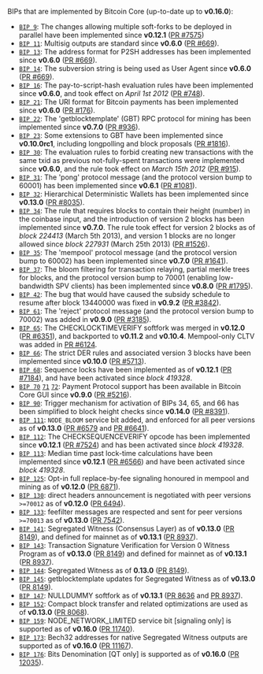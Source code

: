 BIPs that are implemented by Bitcoin Core (up-to-date up to **v0.16.0**):

* [`BIP 9`](https://github.com/deftchain/bips/blob/master/bip-0009.mediawiki): The changes allowing multiple soft-forks to be deployed in parallel have been implemented since **v0.12.1**  ([PR #7575](https://github.com/deftchain/deftchain/pull/7575))
* [`BIP 11`](https://github.com/deftchain/bips/blob/master/bip-0011.mediawiki): Multisig outputs are standard since **v0.6.0** ([PR #669](https://github.com/deftchain/deftchain/pull/669)).
* [`BIP 13`](https://github.com/deftchain/bips/blob/master/bip-0013.mediawiki): The address format for P2SH addresses has been implemented since **v0.6.0** ([PR #669](https://github.com/deftchain/deftchain/pull/669)).
* [`BIP 14`](https://github.com/deftchain/bips/blob/master/bip-0014.mediawiki): The subversion string is being used as User Agent since **v0.6.0** ([PR #669](https://github.com/deftchain/deftchain/pull/669)).
* [`BIP 16`](https://github.com/deftchain/bips/blob/master/bip-0016.mediawiki): The pay-to-script-hash evaluation rules have been implemented since **v0.6.0**, and took effect on *April 1st 2012* ([PR #748](https://github.com/deftchain/deftchain/pull/748)).
* [`BIP 21`](https://github.com/deftchain/bips/blob/master/bip-0021.mediawiki): The URI format for Bitcoin payments has been implemented since **v0.6.0** ([PR #176](https://github.com/deftchain/deftchain/pull/176)).
* [`BIP 22`](https://github.com/deftchain/bips/blob/master/bip-0022.mediawiki): The 'getblocktemplate' (GBT) RPC protocol for mining has been implemented since **v0.7.0** ([PR #936](https://github.com/deftchain/deftchain/pull/936)).
* [`BIP 23`](https://github.com/deftchain/bips/blob/master/bip-0023.mediawiki): Some extensions to GBT have been implemented since **v0.10.0rc1**, including longpolling and block proposals ([PR #1816](https://github.com/deftchain/deftchain/pull/1816)).
* [`BIP 30`](https://github.com/deftchain/bips/blob/master/bip-0030.mediawiki): The evaluation rules to forbid creating new transactions with the same txid as previous not-fully-spent transactions were implemented since **v0.6.0**, and the rule took effect on *March 15th 2012* ([PR #915](https://github.com/deftchain/deftchain/pull/915)).
* [`BIP 31`](https://github.com/deftchain/bips/blob/master/bip-0031.mediawiki): The 'pong' protocol message (and the protocol version bump to 60001) has been implemented since **v0.6.1** ([PR #1081](https://github.com/deftchain/deftchain/pull/1081)).
* [`BIP 32`](https://github.com/deftchain/bips/blob/master/bip-0032.mediawiki): Hierarchical Deterministic Wallets has been implemented since **v0.13.0** ([PR #8035](https://github.com/deftchain/deftchain/pull/8035)).
* [`BIP 34`](https://github.com/deftchain/bips/blob/master/bip-0034.mediawiki): The rule that requires blocks to contain their height (number) in the coinbase input, and the introduction of version 2 blocks has been implemented since **v0.7.0**. The rule took effect for version 2 blocks as of *block 224413* (March 5th 2013), and version 1 blocks are no longer allowed since *block 227931* (March 25th 2013) ([PR #1526](https://github.com/deftchain/deftchain/pull/1526)).
* [`BIP 35`](https://github.com/deftchain/bips/blob/master/bip-0035.mediawiki): The 'mempool' protocol message (and the protocol version bump to 60002) has been implemented since **v0.7.0** ([PR #1641](https://github.com/deftchain/deftchain/pull/1641)).
* [`BIP 37`](https://github.com/deftchain/bips/blob/master/bip-0037.mediawiki): The bloom filtering for transaction relaying, partial merkle trees for blocks, and the protocol version bump to 70001 (enabling low-bandwidth SPV clients) has been implemented since **v0.8.0** ([PR #1795](https://github.com/deftchain/deftchain/pull/1795)).
* [`BIP 42`](https://github.com/deftchain/bips/blob/master/bip-0042.mediawiki): The bug that would have caused the subsidy schedule to resume after block 13440000 was fixed in **v0.9.2** ([PR #3842](https://github.com/deftchain/deftchain/pull/3842)).
* [`BIP 61`](https://github.com/deftchain/bips/blob/master/bip-0061.mediawiki): The 'reject' protocol message (and the protocol version bump to 70002) was added in **v0.9.0** ([PR #3185](https://github.com/deftchain/deftchain/pull/3185)).
* [`BIP 65`](https://github.com/deftchain/bips/blob/master/bip-0065.mediawiki): The CHECKLOCKTIMEVERIFY softfork was merged in **v0.12.0** ([PR #6351](https://github.com/deftchain/deftchain/pull/6351)), and backported to **v0.11.2** and **v0.10.4**. Mempool-only CLTV was added in [PR #6124](https://github.com/deftchain/deftchain/pull/6124).
* [`BIP 66`](https://github.com/deftchain/bips/blob/master/bip-0066.mediawiki): The strict DER rules and associated version 3 blocks have been implemented since **v0.10.0** ([PR #5713](https://github.com/deftchain/deftchain/pull/5713)).
* [`BIP 68`](https://github.com/deftchain/bips/blob/master/bip-0068.mediawiki): Sequence locks have been implemented as of **v0.12.1**  ([PR #7184](https://github.com/deftchain/deftchain/pull/7184)), and have been activated since *block 419328*.
* [`BIP 70`](https://github.com/deftchain/bips/blob/master/bip-0070.mediawiki) [`71`](https://github.com/deftchain/bips/blob/master/bip-0071.mediawiki) [`72`](https://github.com/deftchain/bips/blob/master/bip-0072.mediawiki): Payment Protocol support has been available in Bitcoin Core GUI since **v0.9.0** ([PR #5216](https://github.com/deftchain/deftchain/pull/5216)).
* [`BIP 90`](https://github.com/deftchain/bips/blob/master/bip-0090.mediawiki): Trigger mechanism for activation of BIPs 34, 65, and 66 has been simplified to block height checks since **v0.14.0** ([PR #8391](https://github.com/deftchain/deftchain/pull/8391)).
* [`BIP 111`](https://github.com/deftchain/bips/blob/master/bip-0111.mediawiki): `NODE_BLOOM` service bit added, and enforced for all peer versions as of **v0.13.0** ([PR #6579](https://github.com/deftchain/deftchain/pull/6579) and [PR #6641](https://github.com/deftchain/deftchain/pull/6641)).
* [`BIP 112`](https://github.com/deftchain/bips/blob/master/bip-0112.mediawiki): The CHECKSEQUENCEVERIFY opcode has been implemented since **v0.12.1** ([PR #7524](https://github.com/deftchain/deftchain/pull/7524)) and has been activated since *block 419328*.
* [`BIP 113`](https://github.com/deftchain/bips/blob/master/bip-0113.mediawiki): Median time past lock-time calculations have been implemented since **v0.12.1** ([PR #6566](https://github.com/deftchain/deftchain/pull/6566)) and have been activated since *block 419328*.
* [`BIP 125`](https://github.com/deftchain/bips/blob/master/bip-0125.mediawiki): Opt-in full replace-by-fee signaling honoured in mempool and mining as of **v0.12.0** ([PR 6871](https://github.com/deftchain/deftchain/pull/6871)).
* [`BIP 130`](https://github.com/deftchain/bips/blob/master/bip-0130.mediawiki): direct headers announcement is negotiated with peer versions `>=70012` as of **v0.12.0** ([PR 6494](https://github.com/deftchain/deftchain/pull/6494)).
* [`BIP 133`](https://github.com/deftchain/bips/blob/master/bip-0133.mediawiki): feefilter messages are respected and sent for peer versions `>=70013` as of **v0.13.0** ([PR 7542](https://github.com/deftchain/deftchain/pull/7542)).
* [`BIP 141`](https://github.com/deftchain/bips/blob/master/bip-0141.mediawiki): Segregated Witness (Consensus Layer) as of **v0.13.0** ([PR 8149](https://github.com/deftchain/deftchain/pull/8149)), and defined for mainnet as of **v0.13.1** ([PR 8937](https://github.com/deftchain/deftchain/pull/8937)).
* [`BIP 143`](https://github.com/deftchain/bips/blob/master/bip-0143.mediawiki): Transaction Signature Verification for Version 0 Witness Program as of **v0.13.0** ([PR 8149](https://github.com/deftchain/deftchain/pull/8149)) and defined for mainnet as of **v0.13.1** ([PR 8937](https://github.com/deftchain/deftchain/pull/8937)).
* [`BIP 144`](https://github.com/deftchain/bips/blob/master/bip-0144.mediawiki): Segregated Witness as of **0.13.0** ([PR 8149](https://github.com/deftchain/deftchain/pull/8149)).
* [`BIP 145`](https://github.com/deftchain/bips/blob/master/bip-0145.mediawiki): getblocktemplate updates for Segregated Witness as of **v0.13.0** ([PR 8149](https://github.com/deftchain/deftchain/pull/8149)).
* [`BIP 147`](https://github.com/deftchain/bips/blob/master/bip-0147.mediawiki): NULLDUMMY softfork as of **v0.13.1** ([PR 8636](https://github.com/deftchain/deftchain/pull/8636) and [PR 8937](https://github.com/deftchain/deftchain/pull/8937)).
* [`BIP 152`](https://github.com/deftchain/bips/blob/master/bip-0152.mediawiki): Compact block transfer and related optimizations are used as of **v0.13.0** ([PR 8068](https://github.com/deftchain/deftchain/pull/8068)).
* [`BIP 159`](https://github.com/deftchain/bips/blob/master/bip-0159.mediawiki): NODE_NETWORK_LIMITED service bit [signaling only] is supported as of **v0.16.0** ([PR 11740](https://github.com/deftchain/deftchain/pull/11740)).
* [`BIP 173`](https://github.com/deftchain/bips/blob/master/bip-0173.mediawiki): Bech32 addresses for native Segregated Witness outputs are supported as of **v0.16.0** ([PR 11167](https://github.com/deftchain/deftchain/pull/11167)).
* [`BIP 176`](https://github.com/deftchain/bips/blob/master/bip-0176.mediawiki): Bits Denomination [QT only] is supported as of **v0.16.0** ([PR 12035](https://github.com/deftchain/deftchain/pull/12035)).
